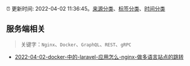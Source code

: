 :alarm_clock: 更新时间: 2022-04-02 11:36:45。[来源分类](../README.md)、[标签分类](../TAGS.md)、[时间分类](../TIMELINE.md)

## 服务端相关


> 关键字：`Nginx`、`Docker`、`GraphQL`、`REST`、`gRPC`



- [2022-04-02-docker-中的-laravel-应用怎么-nginx-做多语言站点的跳转](https://www.v2ex.com/t/844604) 